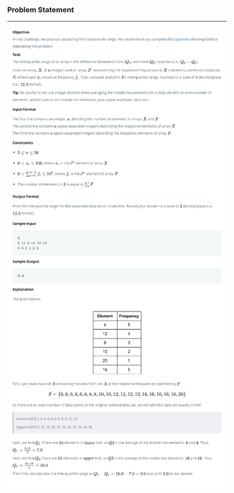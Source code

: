### Problem Statement

------------

![](../.assets/4_1.png)
![](../.assets/4_2.png)
![](../.assets/4_3.png)
